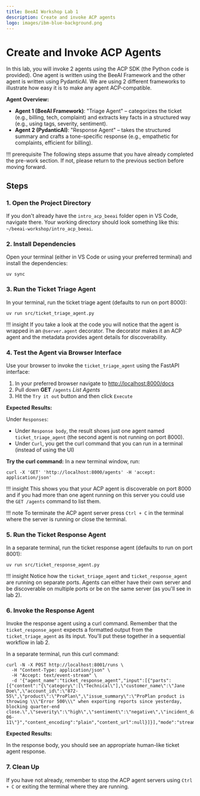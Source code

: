 ```yaml
---
title: BeeAI Workshop Lab 1
description: Create and invoke ACP agents
logo: images/ibm-blue-background.png
---
```


# Create and Invoke ACP Agents

In this lab, you will invoke 2 agents using the ACP SDK (the Python code is provided). One agent is written using the BeeAI Framework and the other agent is written using PydanticAI. We are using 2 different frameworks to illustrate how easy it is to make any agent ACP-compatible.

**Agent Overview:**

- **Agent 1 (BeeAI Framework)**: "Triage Agent" – categorizes the ticket (e.g., billing, tech, complaint) and extracts key facts in a structured way (e.g., using tags, severity, sentiment).
- **Agent 2 (PydanticAI)**: "Response Agent" – takes the structured summary and crafts a tone-specific response (e.g., empathetic for complaints, efficient for billing).

!!! prerequisite
    The following steps assume that you have already completed the pre-work section. If not, please return to the previous section before moving forward.

## Steps

### 1. Open the Project Directory

If you don't already have the `intro_acp_beeai` folder open in VS Code, navigate there. Your working directory should look something like this: `~/beeai-workshop/intro_acp_beeai`.

### 2. Install Dependencies

Open your terminal (either in VS Code or using your preferred terminal) and install the dependencies:

```shell
uv sync
```

### 3. Run the Ticket Triage Agent

In your terminal, run the ticket triage agent (defaults to run on port 8000):

```shell
uv run src/ticket_triage_agent.py
```

!!! insight
    If you take a look at the code you will notice that the agent is wrapped in an `@server.agent` decorator. The decorator makes it an ACP agent and the metadata provides agent details for discoverability.

### 4. Test the Agent via Browser Interface

Use your browser to invoke the `ticket_triage_agent` using the FastAPI interface:

1. In your preferred browser navigate to [http://localhost:8000/docs](http://localhost:8000/docs)
2. Pull down **GET** `/agents` *List Agents*
3. Hit the `Try it out` button and then click `Execute`

**Expected Results:**

Under `Responses`:

- Under `Response body`, the result shows just one agent named `ticket_triage_agent` (the second agent is not running on port 8000).
- Under `Curl`, you get the curl command that you can run in a terminal (instead of using the UI)

**Try the curl command:** In a new terminal window, run:

```shell
curl -X 'GET' 'http://localhost:8000/agents' -H 'accept: application/json'
```

!!! insight
    This shows you that your ACP agent is discoverable on port 8000 and if you had more than one agent running on this server you could use the `GET /agents` command to list them.

!!! note
    To terminate the ACP agent server press `Ctrl + C` in the terminal where the server is running or close the terminal.

### 5. Run the Ticket Response Agent

In a separate terminal, run the ticket response agent (defaults to run on port 8001):

```shell
uv run src/ticket_response_agent.py
```

!!! insight
    Notice how the `ticket_triage_agent` and `ticket_response_agent` are running on separate ports. Agents can either have their own server and be discoverable on multiple ports or be on the same server (as you'll see in lab 2).

### 6. Invoke the Response Agent

Invoke the response agent using a curl command. Remember that the `ticket_response_agent` expects a formatted output from the `ticket_triage_agent` as its input. You'll put these together in a sequential workflow in lab 2.

In a separate terminal, run this curl command:

```shell
curl -N -X POST http://localhost:8001/runs \
  -H "Content-Type: application/json" \
  -H "Accept: text/event-stream" \
  -d '{"agent_name":"ticket_response_agent","input":[{"parts":[{"content":"{\"category\":[\"Technical\"],\"customer_name\":\"Jane Doe\",\"account_id\":\"872-55\",\"product\":\"ProPlan\",\"issue_summary\":\"ProPlan product is throwing \\\"Error 500\\\" when exporting reports since yesterday, blocking quarter-end close.\",\"severity\":\"high\",\"sentiment\":\"negative\",\"incident_date\":\"2024-06-11\"}","content_encoding":"plain","content_url":null}]}],"mode":"stream"}'
```

**Expected Results:**

In the response body, you should see an appropriate human-like ticket agent response.

### 7. Clean Up

If you have not already, remember to stop the ACP agent servers using `Ctrl + C` or exiting the terminal where they are running.

